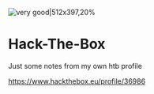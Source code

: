 ![very good|512x397,20%](https://www.hackthebox.eu/images/favicon.png)

# Hack-The-Box
Just some notes from my own htb profile

https://www.hackthebox.eu/profile/36986
